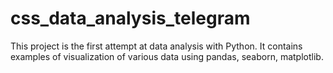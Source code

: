 # css_data_analysis_telegram
This project is the first attempt at data analysis with Python. It contains examples of visualization of various data using pandas, seaborn, matplotlib. 

